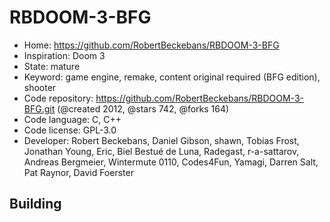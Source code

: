 # RBDOOM-3-BFG

- Home: https://github.com/RobertBeckebans/RBDOOM-3-BFG
- Inspiration: Doom 3
- State: mature
- Keyword: game engine, remake, content original required (BFG edition), shooter
- Code repository: https://github.com/RobertBeckebans/RBDOOM-3-BFG.git (@created 2012, @stars 742, @forks 164)
- Code language: C, C++
- Code license: GPL-3.0
- Developer: Robert Beckebans, Daniel Gibson, shawn, Tobias Frost, Jonathan Young, Eric, Biel Bestué de Luna, Radegast, r-a-sattarov, Andreas Bergmeier, Wintermute 0110, Codes4Fun, Yamagi, Darren Salt, Pat Raynor, David Foerster

## Building
